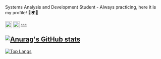 Systems Analysis and Development Student - Always practicing, here it is my profile! :milky_way::earth_africa::first_quarter_moon:

<a target="_blank" href="https://www.linkedin.com/in/danilo-caj%C3%A9-560b84180/">
  <img align="left" alt="LinkdeIN" width="22px" src="https://cdn.jsdelivr.net/npm/simple-icons@v3/icons/linkedin.svg" />
</a>
<a target="_blank" href="cajedanilo@gmail.com">
  <img align="left" alt="Gmail" width="22px" src="https://cdn.jsdelivr.net/npm/simple-icons@v3/icons/gmail.svg" />
---

![Anurag's GitHub stats](https://github-readme-stats.vercel.app/api?username=Dangog&theme=vision-friendly-dark&show_icons=true)
---
[![Top Langs](https://github-readme-stats.vercel.app/api/top-langs/?username=Dangog&theme=vision-friendly-dark)](https://github.com/anuraghazra/github-readme-stats)
